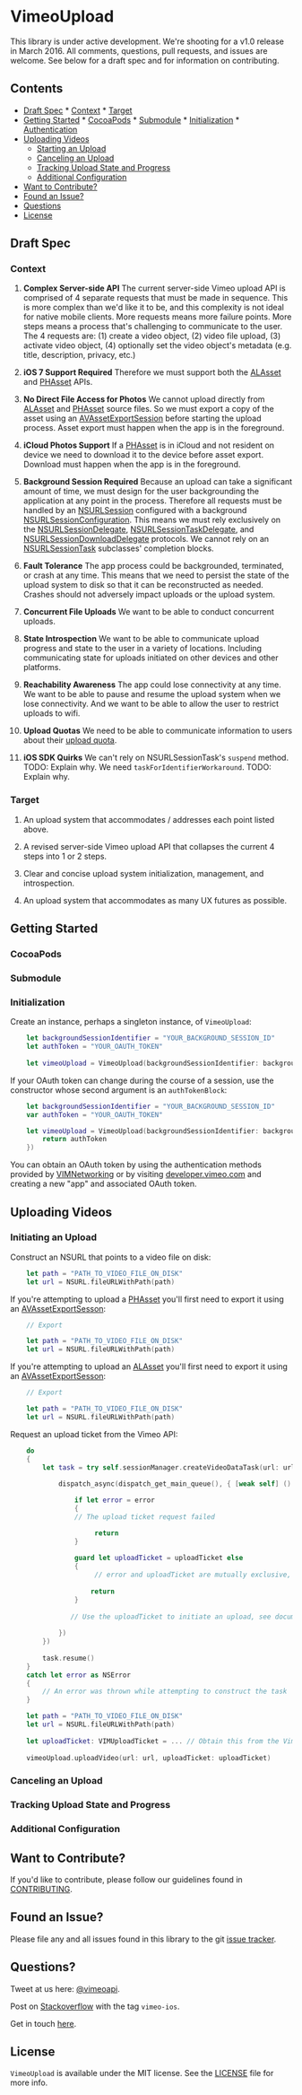 # VimeoUpload

This library is under active development. We're shooting for a v1.0 release in March 2016. All comments, questions, pull requests, and issues are welcome. See below for a draft spec and for information on contributing.

## Contents
* [Draft Spec](#draft-spec)
      * [Context](#context)
      * [Target](#target)
* [Getting Started](#getting-started)
      * [CocoaPods](#cocoapods)
      * [Submodule](#submodule)
      * [Initialization](#initialization)
      * [Authentication](#authentication)
* [Uploading Videos](#uploading-videos)
     * [Starting an Upload](#starting-an-upload)
     * [Canceling an Upload](#canceling-an-upload)
     * [Tracking Upload State and Progress](#tracking-upload-state-and-progress)
     * [Additional Configuration](#additional-configuration)
* [Want to Contribute?](#want-to-contribute)
* [Found an Issue?](#found-an-issue)
* [Questions](#questions)
* [License](#license)

## Draft Spec

### Context

1. **Complex Server-side API** The current server-side Vimeo upload API is comprised of 4 separate requests that must be made in sequence. This is more complex than we'd like it to be, and this complexity is not ideal for native mobile clients. More requests means more failure points. More steps means a process that's challenging to communicate to the user. The 4 requests are: (1) create a video object, (2) video file upload, (3) activate video object, (4) optionally set the video object's metadata (e.g. title, description, privacy, etc.)

1. **iOS 7 Support Required** Therefore we must support both the [ALAsset](https://developer.apple.com/library/ios/documentation/AssetsLibrary/Reference/ALAssetsLibrary_Class/) and [PHAsset](https://developer.apple.com/library/prerelease/ios/documentation/Photos/Reference/PHAsset_Class/index.html) APIs.

1. **No Direct File Access for Photos** We cannot upload directly from [ALAsset](https://developer.apple.com/library/ios/documentation/AssetsLibrary/Reference/ALAssetsLibrary_Class/) and [PHAsset](https://developer.apple.com/library/prerelease/ios/documentation/Photos/Reference/PHAsset_Class/index.html) source files. So we must export a copy of the asset using an [AVAssetExportSession](https://developer.apple.com/library/prerelease/ios/documentation/AVFoundation/Reference/AVAssetExportSession_Class/index.html) before starting the upload process. Asset export must happen when the app is in the foreground.

1. **iCloud Photos Support** If a [PHAsset](https://developer.apple.com/library/prerelease/ios/documentation/Photos/Reference/PHAsset_Class/index.html) is in iCloud and not resident on device we need to download it to the device before asset export. Download must happen when the app is in the foreground.

1. **Background Session Required** Because an upload can take a significant amount of time, we must design for the user backgrounding the application at any point in the process. Therefore all requests must be handled by an [NSURLSession](https://developer.apple.com/library/ios/documentation/Foundation/Reference/NSURLSession_class/) configured with a background [NSURLSessionConfiguration](https://developer.apple.com/library/prerelease/ios/documentation/Foundation/Reference/NSURLSessionConfiguration_class/index.html). This means we must rely exclusively on the [NSURLSessionDelegate](https://developer.apple.com/library/prerelease/ios/documentation/Foundation/Reference/NSURLSessionDelegate_protocol/index.html), [NSURLSessionTaskDelegate](https://developer.apple.com/library/prerelease/ios/documentation/Foundation/Reference/NSURLSessionTaskDelegate_protocol/index.html#//apple_ref/occ/intf/NSURLSessionTaskDelegate), and [NSURLSessionDownloadDelegate](https://developer.apple.com/library/prerelease/ios/documentation/Foundation/Reference/NSURLSessionDownloadDelegate_protocol/index.html#//apple_ref/occ/intf/NSURLSessionDownloadDelegate) protocols. We cannot rely on an [NSURLSessionTask](https://developer.apple.com/library/prerelease/ios/documentation/Foundation/Reference/NSURLSessionTask_class/index.html) subclasses' completion blocks.

1. **Fault Tolerance** The app process could be backgrounded, terminated, or crash at any time. This means that we need to persist the state of the upload system to disk so that it can be reconstructed as needed. Crashes should not adversely impact uploads or the upload system.

1. **Concurrent File Uploads** We want to be able to conduct concurrent uploads.

1. **State Introspection** We want to be able to communicate upload progress and state to the user in a variety of locations.  Including communicating state for uploads initiated on other devices and other platforms.

1. **Reachability Awareness** The app could lose connectivity at any time. We want to be able to pause and resume the upload system when we lose connectivity. And we want to be able to allow the user to restrict uploads to wifi.

1. **Upload Quotas** We need to be able to communicate information to users about their [upload quota](https://vimeo.com/help/faq/uploading-to-vimeo/uploading-basics). 

1. **iOS SDK Quirks** We can't rely on NSURLSessionTask's `suspend` method. TODO: Explain why. We need `taskForIdentifierWorkaround`. TODO: Explain why.

### Target

1. An upload system that accommodates / addresses each point listed above.

1. A revised server-side Vimeo upload API that collapses the current 4 steps into 1 or 2 steps.

1. Clear and concise upload system initialization, management, and introspection.

1. An upload system that accommodates as many UX futures as possible.

## Getting Started
### CocoaPods
### Submodule
### Initialization

Create an instance, perhaps a singleton instance, of `VimeoUpload`: 

```Swift
    let backgroundSessionIdentifier = "YOUR_BACKGROUND_SESSION_ID"
    let authToken = "YOUR_OAUTH_TOKEN"
    
    let vimeoUpload = VimeoUpload(backgroundSessionIdentifier: backgroundSessionIdentifier, authToken: authToken)
```

If your OAuth token can change during the course of a session, use the constructor whose second argument is an `authTokenBlock`:

```Swift
    let backgroundSessionIdentifier = "YOUR_BACKGROUND_SESSION_ID"
    var authToken = "YOUR_OAUTH_TOKEN"

    let vimeoUpload = VimeoUpload(backgroundSessionIdentifier: backgroundSessionIdentifier, authTokenBlock: { () -> String? in
        return authToken 
    })
```

You can obtain an OAuth token by using the authentication methods provided by [VIMNetworking](https://github.com/vimeo/VIMNetworking) or by visiting [developer.vimeo.com](https://developer.vimeo.com/apps) and creating a new "app" and associated OAuth token.

## Uploading Videos
### Initiating an Upload

Construct an NSURL that points to a video file on disk:

```Swift
    let path = "PATH_TO_VIDEO_FILE_ON_DISK"
    let url = NSURL.fileURLWithPath(path)
```

If you're attempting to upload a [PHAsset](https://developer.apple.com/library/prerelease/ios/documentation/Photos/Reference/PHAsset_Class/index.html) you'll first need to export it using an [AVAssetExportSesson](https://developer.apple.com/library/prerelease/ios/documentation/AVFoundation/Reference/AVAssetExportSession_Class/index.html):

```Swift
    // Export

    let path = "PATH_TO_VIDEO_FILE_ON_DISK"
    let url = NSURL.fileURLWithPath(path)
```

If you're attempting to upload an [ALAsset](https://developer.apple.com/library/ios/documentation/AssetsLibrary/Reference/ALAssetsLibrary_Class/) you'll first need to export it using an [AVAssetExportSesson](https://developer.apple.com/library/prerelease/ios/documentation/AVFoundation/Reference/AVAssetExportSession_Class/index.html):

```Swift
    // Export

    let path = "PATH_TO_VIDEO_FILE_ON_DISK"
    let url = NSURL.fileURLWithPath(path)

```

Request an upload ticket from the Vimeo API: 

```Swift
    do
    {
        let task = try self.sessionManager.createVideoDataTask(url: url, videoSettings: videoSettings, completionHandler: { [weak self] (uploadTicket, error) -> Void in
            
            dispatch_async(dispatch_get_main_queue(), { [weak self] () -> Void in

                if let error = error
                {
                // The upload ticket request failed

                     return
                }
            
                guard let uploadTicket = uploadTicket else
                {
                     // error and uploadTicket are mutually exclusive, so this should never happen
               
                    return
                }
            
               // Use the uploadTicket to initiate an upload, see documentation below
            
            })
        })
        
        task.resume()
    }
    catch let error as NSError
    {
        // An error was thrown while attempting to construct the task
    }
```

```Swift
    let path = "PATH_TO_VIDEO_FILE_ON_DISK"
    let url = NSURL.fileURLWithPath(path)
    
    let uploadTicket: VIMUploadTicket = ... // Obtain this from the Vimeo API, see documentation below
    
    vimeoUpload.uploadVideo(url: url, uploadTicket: uploadTicket)
```

### Canceling an Upload

### Tracking Upload State and Progress
### Additional Configuration

## Want to Contribute?

If you'd like to contribute, please follow our guidelines found in [CONTRIBUTING](CONTRIBUTING.md).

## Found an Issue?

Please file any and all issues found in this library to the git [issue tracker](https://github.com/vimeo/vimeoupload/issues).

## Questions?

Tweet at us here: [@vimeoapi](https://twitter.com/vimeoapi).

Post on [Stackoverflow](http://stackoverflow.com/questions/tagged/vimeo-ios) with the tag `vimeo-ios`.

Get in touch [here](https://Vimeo.com/help/contact).

## License

`VimeoUpload` is available under the MIT license. See the [LICENSE](LICENSE) file for more info.
